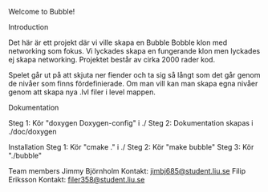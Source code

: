 Welcome to Bubble!

Introduction

Det här är ett projekt där vi ville skapa en
Bubble Bobble klon med networking som fokus.
Vi lyckades skapa en fungerande klon men
lyckades ej skapa networking. Projektet
består av cirka 2000 rader kod.

Spelet går ut på att skjuta ner fiender och ta sig så långt som det går genom
de nivåer som finns fördefinierade. Om man vill kan man skapa egna
nivåer genom att skapa nya .lvl filer i level mappen.

Dokumentation

Steg 1: Kör "doxygen Doxygen-config" i ./
Steg 2: Dokumentation skapas i ./doc/doxygen

Installation
Steg 1: Kör "cmake ." i ./
Steg 2: Kör "make bubble"
Steg 3: Kör "./bubble"

Team members
Jimmy Björnholm
Kontakt: jimbj685@student.liu.se
Filip Eriksson
Kontakt: filer358@student.liu.se
